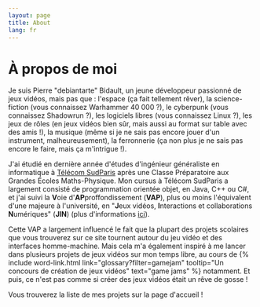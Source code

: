 ```yaml
---
layout: page
title: About
lang: fr
---
```

# À propos de moi

Je suis Pierre "debiantarte" Bidault, un jeune développeur passionné de jeux vidéos, mais pas que : l'espace (ça fait tellement rêver), la science-fiction (vous connaissez Warhammer 40 000 ?), le cyberpunk (vous connaissez Shadowrun ?), les logiciels libres (vous connaissez Linux ?), les jeux de rôles (en jeux vidéos bien sûr, mais aussi au format sur table avec des amis !), la musique (même si je ne sais pas encore jouer d'un instrument, malheureusement), la ferronnerie (ça non plus je ne sais pas encore le faire, mais ça m'intrigue !).
 
J'ai étudié en dernière année d'études d'ingénieur généraliste en informatique à [Télécom SudParis](https://www.telecom-sudparis.eu/en/) après une Classe Préparatoire aux Grandes Écoles Maths-Physique.
Mon cursus à Télécom SudParis a largement consisté de programmation orientée objet, en Java, C++ ou C#, et j'ai suivi la **V**oie d'**AP**proffondissement (**VAP**), plus ou moins l'équivalent d'une majeure à l'université, en "**J**eux vidéos, **I**nteractions et collaborations **N**umériques" (**JIN**) (plus d'informations [ici](https://jin.telecom-sudparis.eu/)). 

Cette VAP a largement influencé le fait que la plupart des projets scolaires que vous trouverez sur ce site tournent autour du jeu vidéo et des interfaces homme-machine. Mais cela m'a également inspiré à me lancer dans plusieurs projets de jeux vidéos sur mon temps libre, au cours de {% include word-link.html link="glossary?filter=gamejam" tooltip="Un concours de création de jeux vidéos" text="game jams" %} notamment. Et puis, ce n'est pas comme si créer des jeux vidéos était un rêve de gosse !

Vous trouverez la liste de mes projets sur la page d'accueil !
